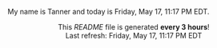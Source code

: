 My name is Tanner and today is Friday, May 17, 11:17 PM EDT.

<p align="center">This <i>README</i> file is generated <b>every 3 hours</b>!</br>Last refresh: Friday, May 17, 11:17 PM EDT<br /></p>

